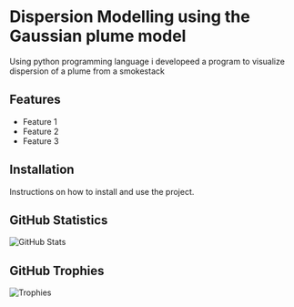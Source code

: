 # Dispersion Modelling using the Gaussian plume model

Using python programming language i developeed a program to visualize dispersion of a plume from a smokestack
## Features

- Feature 1
- Feature 2
- Feature 3

## Installation

Instructions on how to install and use the project.

## GitHub Statistics

![GitHub Stats](https://github-readme-stats.vercel.app/api?username=Tommy-Praise)

## GitHub Trophies

![Trophies](https://github-profile-trophy.vercel.app/?username=Tommy-Praise)
